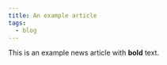 ```yaml
---
title: An example article
tags:
  - blog
---
```


This is an example news article with **bold** text.
